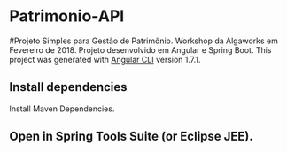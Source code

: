 # Patrimonio-API
#Projeto Simples para Gestão de Patrimônio. Workshop da Algaworks em Fevereiro de 2018. Projeto desenvolvido em Angular e Spring Boot.
This project was generated with [Angular CLI](https://github.com/angular/angular-cli) version 1.7.1.

## Install dependencies
Install Maven Dependencies.

## Open in Spring Tools Suite (or Eclipse JEE).
